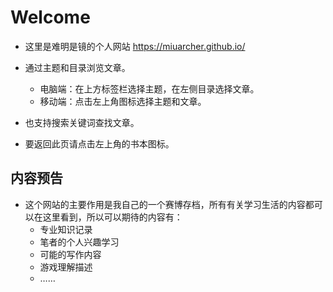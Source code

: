 # Welcome 

- 这里是难明是镜的个人网站 <https://miuarcher.github.io/>

- 通过主题和目录浏览文章。
    - 电脑端：在上方标签栏选择主题，在左侧目录选择文章。
    - 移动端：点击左上角图标选择主题和文章。
- 也支持搜索关键词查找文章。
- 要返回此页请点击左上角的书本图标。

## 内容预告
- 这个网站的主要作用是我自己的一个赛博存档，所有有关学习生活的内容都可以在这里看到，所以可以期待的内容有：
    - 专业知识记录
    - 笔者的个人兴趣学习
    - 可能的写作内容
    - 游戏理解描述
    - ……

